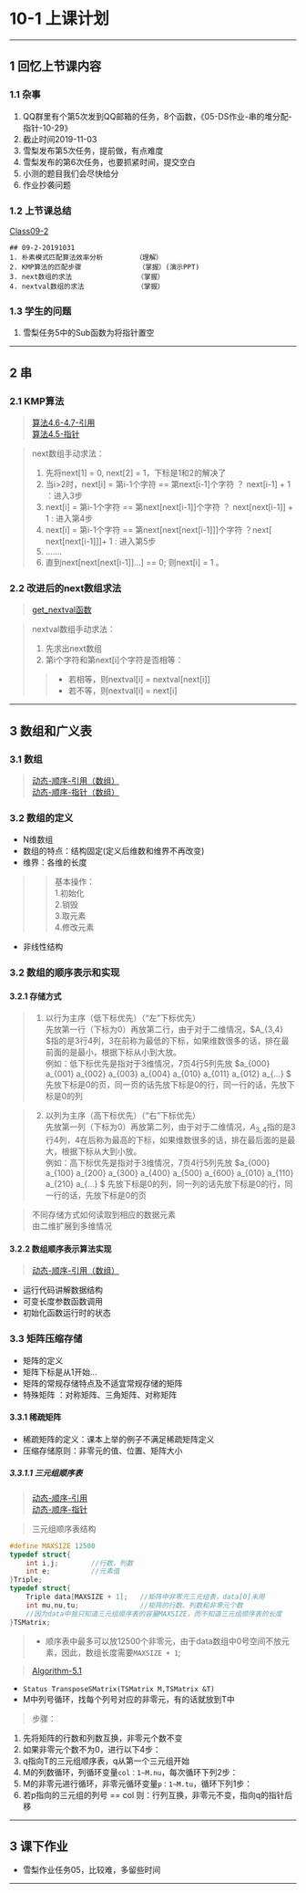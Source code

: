 # 10-1 上课计划     
---
## 1 回忆上节课内容  
### 1.1 杂事  
1. QQ群里有个第5次发到QQ邮箱的任务，8个函数，《05-DS作业-串的堆分配-指针-10-29》   
2. 截止时间2019-11-03      
3. 雪梨发布第5次任务，提前做，有点难度    
4. 雪梨发布的第6次任务，也要抓紧时间，提交空白     
5. 小测的题目我们会尽快给分      
6. 作业抄袭问题    

### 1.2 上节课总结    
[Class09-2](../course-summary/Class09-2-20191031.txt)      
```
## 09-2-20191031                
1. 朴素模式匹配算法效率分析        （理解）        
2. KMP算法的匹配步骤              （掌握）(演示PPT)     
3. next数组的求法                （掌握）    
4. nextval数组的求法             （掌握）     
```
### 1.3 学生的问题        
1. 雪梨任务5中的Sub函数为将指针置空    

---


## 2 串         
### 2.1 KMP算法   
> [算法4.6-4.7-引用](../../../../GithubRepository/WeiMuYang/data-structure/数据结构代码/4-串/16-Algorithm-4.6-4.7(静态-顺序-引用).cpp)            
> [算法4.5-指针](../../../../GithubRepository/WeiMuYang/data-structure/数据结构代码/4-串/17-Algorithm-4.6-4.7(静态-顺序-指针).c)              

>next数组手动求法：
>1. 先将next[1] = 0, next[2] = 1，下标是1和2的解决了   
>2. 当i>2时，next[i] = 第i-1个字符 == 第next[i-1]个字符 ？ next[i-1] + 1 ：进入3步    
>3. next[i] =  第i-1个字符 == 第next[next[i-1]]个字符 ？ next[next[i-1]] + 1 : 进入第4步   
>4. next[i] =  第i-1个字符 == 第next[next[next[i-1]]]个字符 ？next[ next[next[i-1]]]+ 1 : 进入第5步   
>5. .......     
>6. 直到next[next[next[i-1]]...] == 0; 则next[i] = 1 。      

### 2.2 改进后的next数组求法        
>[get_nextval函数](../../../../GithubRepository/WeiMuYang/data-structure/数据结构代码/4-串/18-Algorithm-4.6-4.8(静态-顺序-引用).cpp)        

>nextval数组手动求法：
>1. 先求出next数组       
>2. 第i个字符和第next[i]个字符是否相等：    
>>-  若相等，则nextval[i] = nextval[next[i]]     
>>- 若不等，则nextval[i] = next[i]       

---

## 3 数组和广义表    
### 3.1 数组
> [动态-顺序-引用（数组）](../../../../GithubRepository/WeiMuYang/data-structure/数据结构代码/5-数组和广义表/01-Algorithm-array-(动态-顺序-引用).cpp)      
> [动态-顺序-指针（数组）](../../../../GithubRepository/WeiMuYang/data-structure/数据结构代码/5-数组和广义表/02-Algorithm-array-(动态-顺序-指针).c)        

### 3.2 数组的定义    
- N维数组    
- 数组的特点：结构固定(定义后维数和维界不再改变)     
- 维界：各维的长度     
>>基本操作：    
>>1.初始化   
>>2.销毁  
>>3.取元素   
>>4.修改元素   

- 非线性结构    
### 3.2 数组的顺序表示和实现    
#### 3.2.1 存储方式    
> 1. 以行为主序（低下标优先）（“左”下标优先）    
> 先放第一行（下标为0）再放第二行，由于对于二维情况，$A_{3,4}  $指的是3行4列，3在前称为最低的下标，如果维数很多的话，排在最前面的是最小，根据下标从小到大放。    
> 例如：低下标优先是指对于3维情况，7页4行5列先放  $a_{000}   a_{001} a_{002} a_{003} a_{004}   a_{010}  a_{011}  a_{012}    a_{…} $  先放下标是0的页，同一页的话先放下标是0的行，同一行的话，先放下标是0的列       

>2. 以列为主序（高下标优先）（“右”下标优先）   
> 先放第一列（下标为0）再放第二列，由于对于二维情况，$A_{3,4}$指的是3行4列，4在后称为最高的下标，如果维数很多的话，排在最后面的是最大，根据下标从大到小放。      
 > 例如：高下标优先是指对于3维情况，7页4行5列先放  $a_{000}   a_{100} a_{200} a_{300} a_{400}   a_{500}  a_{600}  a_{010}   a_{110}  a_{210}   a_{…} $  先放下标是0的列，同一列的话先放下标是0的行，同一行的话，先放下标是0的页     

>不同存储方式如何读取到相应的数据元素      
>由二维扩展到多维情况     


#### 3.2.2 数组顺序表示算法实现    
> [动态-顺序-引用（数组）](../../../../GithubRepository/WeiMuYang/data-structure/数据结构代码/5-数组和广义表/01-Algorithm-array-(动态-顺序-引用).cpp)      
- 运行代码讲解数据结构     
- 可变长度参数函数调用     
- 初始化函数运行时的状态    

### 3.3 矩阵压缩存储    
- 矩阵的定义    
- 矩阵下标是从1开始...      
- 矩阵的常规存储特点及不适宜常规存储的矩阵    
- 特殊矩阵 ：对称矩阵、三角矩阵、对称矩阵     
#### 3.3.1 稀疏矩阵   
- 稀疏矩阵的定义：课本上举的例子不满足稀疏矩阵定义       
- 压缩存储原则：非零元的值、位置、矩阵大小      
##### 3.3.1.1 三元组顺序表      
> [动态-顺序-引用](../../../../GithubRepository/WeiMuYang/data-structure/数据结构代码/5-数组和广义表/03-Algorithm-tsmatrix-(静态-顺序-引用).cpp)      
> [动态-顺序-指针](../../../../GithubRepository/WeiMuYang/data-structure/数据结构代码/5-数组和广义表/04-Algorithm-tsmatrix-(静态-顺序-指针).c)       

> 三元组顺序表结构    
```C
#define MAXSIZE 12500
typedef struct{
	int i,j;		//行数，列数
	int e;			//元素值
}Triple;
typedef struct{
	Triple data[MAXSIZE + 1];	//矩阵中非零元三元组表，data[0]未用
	int mu,nu,tu;				//矩阵的行数、列数和非零元个数
	//因为data中我只知道三元组顺序表的容量MAXSIZE，而不知道三元组顺序表的长度
}TSMatrix;
```
> - 顺序表中最多可以放12500个非零元，由于data数组中0号空间不放元素，因此，数组长度需要`MAXSIZE + 1`;      

>[Algorithm-5.1](../../../../GithubRepository/WeiMuYang/data-structure/数据结构代码/5-数组和广义表/11-Algorithm-5.1-(静态-顺序-引用).cpp)       
-  `Status TransposeSMatrix(TSMatrix M,TSMatrix &T)`   
- M中列号循环，找每个列号对应的非零元，有的话就放到T中    

>步骤：   
1. 先将矩阵的行数和列数互换，非零元个数不变    
2. 如果非零元个数不为0，进行以下4步：        
3. q指向T的三元组顺序表，q从第一个三元组开始    
4. M的列数循环，列循环变量`col：1~M.nu`，每次循环下列2步：    
5. M的非零元进行循环，非零元循环变量`p：1~M.tu`，循环下列1步：    
6. 若p指向的三元组的列号 == col  则：行列互换，非零元不变，指向q的指针后移      

---


## 3 课下作业        
- 雪梨作业任务05，比较难，多留些时间   

---












